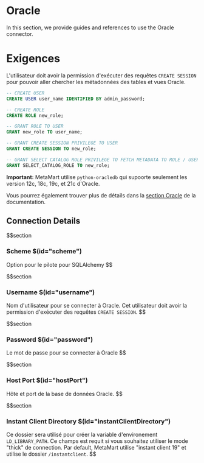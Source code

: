 # Oracle

In this section, we provide guides and references to use the Oracle connector.

# Exigences
L'utilisateur doit avoir la permission d'exécuter des requêtes `CREATE SESSION` pour pouvoir aller chercher les métadonnées des tables et vues Oracle.

```sql
-- CREATE USER
CREATE USER user_name IDENTIFIED BY admin_password;

-- CREATE ROLE
CREATE ROLE new_role;

-- GRANT ROLE TO USER
GRANT new_role TO user_name;

-- GRANT CREATE SESSION PRIVILEGE TO USER
GRANT CREATE SESSION TO new_role;

-- GRANT SELECT CATALOG ROLE PRIVILEGE TO FETCH METADATA TO ROLE / USER
GRANT SELECT_CATALOG_ROLE TO new_role;
```

**Important:** MetaMart utilise `python-oracledb` qui supoorte seulement les version 12c, 18c, 19c, et 21c d'Oracle.

Vous pourrez également trouver plus de détails dans la [section Oracle](https://docs.meta-mart.org/connectors/database/oracle) de la documentation.

## Connection Details

$$section
### Scheme $(id="scheme")

Option pour le pilote pour SQLAlchemy
$$

$$section
### Username $(id="username")

Nom d'utilisateur pour se connecter à Oracle. Cet utilisateur doit avoir la permission d'exécuter des requêtes `CREATE SESSION`.
$$

$$section
### Password $(id="password")

Le mot de passe pour se connecter à Oracle
$$

$$section
### Host Port $(id="hostPort")

Hôte et port de la base de données Oracle.
$$

$$section
### Instant Client Directory $(id="instantClientDirectory")

Ce dossier sera utilisé pour créer la variable d'environement `LD_LIBRARY_PATH`. Ce champs est requit si vous souhaitez utiliser le mode "thick" de connection. Par default, MetaMart utilise "instant client 19" et utilise le dossier `/instantclient`.
$$
